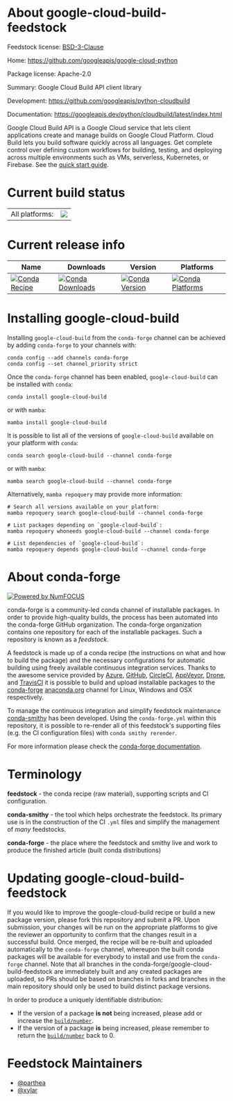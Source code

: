 About google-cloud-build-feedstock
==================================

Feedstock license: [BSD-3-Clause](https://github.com/conda-forge/google-cloud-build-feedstock/blob/main/LICENSE.txt)

Home: https://github.com/googleapis/google-cloud-python

Package license: Apache-2.0

Summary: Google Cloud Build API client library

Development: https://github.com/googleapis/python-cloudbuild

Documentation: https://googleapis.dev/python/cloudbuild/latest/index.html

Google Cloud Build API is a Google Cloud service that lets client applications create and manage builds on Google Cloud Platform. Cloud Build lets you build software quickly across all languages. Get complete control over defining custom workflows for building, testing, and deploying across multiple environments such as VMs, serverless, Kubernetes, or Firebase.
See the [quick start guide](https://googleapis.dev/python/cloudbuild/latest/index.html#quick-start).

Current build status
====================


<table><tr><td>All platforms:</td>
    <td>
      <a href="https://dev.azure.com/conda-forge/feedstock-builds/_build/latest?definitionId=9652&branchName=main">
        <img src="https://dev.azure.com/conda-forge/feedstock-builds/_apis/build/status/google-cloud-build-feedstock?branchName=main">
      </a>
    </td>
  </tr>
</table>

Current release info
====================

| Name | Downloads | Version | Platforms |
| --- | --- | --- | --- |
| [![Conda Recipe](https://img.shields.io/badge/recipe-google--cloud--build-green.svg)](https://anaconda.org/conda-forge/google-cloud-build) | [![Conda Downloads](https://img.shields.io/conda/dn/conda-forge/google-cloud-build.svg)](https://anaconda.org/conda-forge/google-cloud-build) | [![Conda Version](https://img.shields.io/conda/vn/conda-forge/google-cloud-build.svg)](https://anaconda.org/conda-forge/google-cloud-build) | [![Conda Platforms](https://img.shields.io/conda/pn/conda-forge/google-cloud-build.svg)](https://anaconda.org/conda-forge/google-cloud-build) |

Installing google-cloud-build
=============================

Installing `google-cloud-build` from the `conda-forge` channel can be achieved by adding `conda-forge` to your channels with:

```
conda config --add channels conda-forge
conda config --set channel_priority strict
```

Once the `conda-forge` channel has been enabled, `google-cloud-build` can be installed with `conda`:

```
conda install google-cloud-build
```

or with `mamba`:

```
mamba install google-cloud-build
```

It is possible to list all of the versions of `google-cloud-build` available on your platform with `conda`:

```
conda search google-cloud-build --channel conda-forge
```

or with `mamba`:

```
mamba search google-cloud-build --channel conda-forge
```

Alternatively, `mamba repoquery` may provide more information:

```
# Search all versions available on your platform:
mamba repoquery search google-cloud-build --channel conda-forge

# List packages depending on `google-cloud-build`:
mamba repoquery whoneeds google-cloud-build --channel conda-forge

# List dependencies of `google-cloud-build`:
mamba repoquery depends google-cloud-build --channel conda-forge
```


About conda-forge
=================

[![Powered by
NumFOCUS](https://img.shields.io/badge/powered%20by-NumFOCUS-orange.svg?style=flat&colorA=E1523D&colorB=007D8A)](https://numfocus.org)

conda-forge is a community-led conda channel of installable packages.
In order to provide high-quality builds, the process has been automated into the
conda-forge GitHub organization. The conda-forge organization contains one repository
for each of the installable packages. Such a repository is known as a *feedstock*.

A feedstock is made up of a conda recipe (the instructions on what and how to build
the package) and the necessary configurations for automatic building using freely
available continuous integration services. Thanks to the awesome service provided by
[Azure](https://azure.microsoft.com/en-us/services/devops/), [GitHub](https://github.com/),
[CircleCI](https://circleci.com/), [AppVeyor](https://www.appveyor.com/),
[Drone](https://cloud.drone.io/welcome), and [TravisCI](https://travis-ci.com/)
it is possible to build and upload installable packages to the
[conda-forge](https://anaconda.org/conda-forge) [anaconda.org](https://anaconda.org/)
channel for Linux, Windows and OSX respectively.

To manage the continuous integration and simplify feedstock maintenance
[conda-smithy](https://github.com/conda-forge/conda-smithy) has been developed.
Using the ``conda-forge.yml`` within this repository, it is possible to re-render all of
this feedstock's supporting files (e.g. the CI configuration files) with ``conda smithy rerender``.

For more information please check the [conda-forge documentation](https://conda-forge.org/docs/).

Terminology
===========

**feedstock** - the conda recipe (raw material), supporting scripts and CI configuration.

**conda-smithy** - the tool which helps orchestrate the feedstock.
                   Its primary use is in the construction of the CI ``.yml`` files
                   and simplify the management of *many* feedstocks.

**conda-forge** - the place where the feedstock and smithy live and work to
                  produce the finished article (built conda distributions)


Updating google-cloud-build-feedstock
=====================================

If you would like to improve the google-cloud-build recipe or build a new
package version, please fork this repository and submit a PR. Upon submission,
your changes will be run on the appropriate platforms to give the reviewer an
opportunity to confirm that the changes result in a successful build. Once
merged, the recipe will be re-built and uploaded automatically to the
`conda-forge` channel, whereupon the built conda packages will be available for
everybody to install and use from the `conda-forge` channel.
Note that all branches in the conda-forge/google-cloud-build-feedstock are
immediately built and any created packages are uploaded, so PRs should be based
on branches in forks and branches in the main repository should only be used to
build distinct package versions.

In order to produce a uniquely identifiable distribution:
 * If the version of a package **is not** being increased, please add or increase
   the [``build/number``](https://docs.conda.io/projects/conda-build/en/latest/resources/define-metadata.html#build-number-and-string).
 * If the version of a package **is** being increased, please remember to return
   the [``build/number``](https://docs.conda.io/projects/conda-build/en/latest/resources/define-metadata.html#build-number-and-string)
   back to 0.

Feedstock Maintainers
=====================

* [@parthea](https://github.com/parthea/)
* [@xylar](https://github.com/xylar/)

